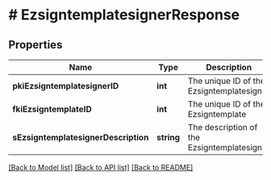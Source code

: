 # # EzsigntemplatesignerResponse

## Properties

Name | Type | Description | Notes
------------ | ------------- | ------------- | -------------
**pkiEzsigntemplatesignerID** | **int** | The unique ID of the Ezsigntemplatesigner |
**fkiEzsigntemplateID** | **int** | The unique ID of the Ezsigntemplate |
**sEzsigntemplatesignerDescription** | **string** | The description of the Ezsigntemplatesigner |

[[Back to Model list]](../../README.md#models) [[Back to API list]](../../README.md#endpoints) [[Back to README]](../../README.md)
